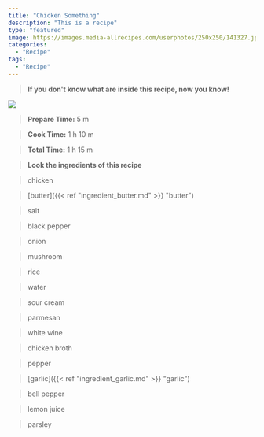 ```yaml
---
title: "Chicken Something"
description: "This is a recipe"
type: "featured"
image: https://images.media-allrecipes.com/userphotos/250x250/141327.jpg
categories: 
  - "Recipe"
tags: 
  - "Recipe"
---
```



>**If you don't know what are inside this recipe, now you know!**

![](../images/Recipes-Banner.jpg)
> **Prepare Time:** 5 m


> **Cook Time:** 1 h 10 m


> **Total Time:** 1 h 15 m

> **Look the ingredients of this recipe**

> chicken

> [butter]({{< ref "ingredient_butter.md" >}} "butter")

> salt

> black pepper

> onion

> mushroom

> rice

> water

> sour cream

> parmesan

> white wine

> chicken broth

> pepper

> [garlic]({{< ref "ingredient_garlic.md" >}} "garlic")

> bell pepper

> lemon juice

> parsley


